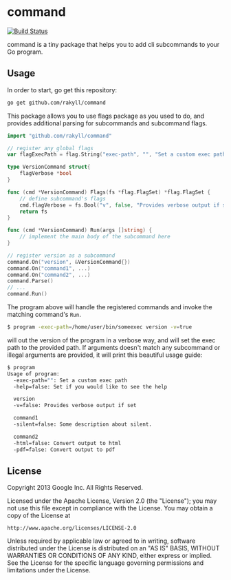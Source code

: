 # command

[![Build Status](https://travis-ci.org/rakyll/command.png?branch=master)](https://travis-ci.org/rakyll/command)

command is a tiny package that helps you to add cli subcommands to your Go program.

## Usage

In order to start, go get this repository:

~~~ sh
go get github.com/rakyll/command
~~~

This package allows you to use flags package as you used to do, and provides additional parsing for subcommands and subcommand flags.

~~~ go
import "github.com/rakyll/command"

// register any global flags
var flagExecPath = flag.String("exec-path", "", "Set a custom exec path")

type VersionCommand struct{
	flagVerbose *bool
}

func (cmd *VersionCommand) Flags(fs *flag.FlagSet) *flag.FlagSet {
	// define subcommand's flags
	cmd.flagVerbose = fs.Bool("v", false, "Provides verbose output if set")
	return fs
}

func (cmd *VersionCommand) Run(args []string) {
	// implement the main body of the subcommand here
}

// register version as a subcommand
command.On("version", &VersionCommand{})
command.On("command1", ...)
command.On("command2", ...)
command.Parse()
// ...
command.Run()
~~~

The program above will handle the registered commands and invoke the matching command's `Run`.

~~~ sh
$ program -exec-path=/home/user/bin/someexec version -v=true
~~~

will out the version of the program in a verbose way, and will set the exec path to the provided path. If arguments doesn't match any subcommand or illegal arguments are provided, it will print this beautiful usage guide:

~~~ sh
$ program
Usage of program:
  -exec-path="": Set a custom exec path
  -help=false: Set if you would like to see the help

  version
  -v=false: Provides verbose output if set

  command1
  -silent=false: Some description about silent.

  command2
  -html=false: Convert output to html
  -pdf=false: Convert output to pdf
~~~

## License

Copyright 2013 Google Inc. All Rights Reserved.

Licensed under the Apache License, Version 2.0 (the "License");
you may not use this file except in compliance with the License.
You may obtain a copy of the License at

    http://www.apache.org/licenses/LICENSE-2.0

Unless required by applicable law or agreed to in writing, software
distributed under the License is distributed on an "AS IS" BASIS,
WITHOUT WARRANTIES OR CONDITIONS OF ANY KIND, either express or implied.
See the License for the specific language governing permissions and
limitations under the License.

